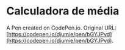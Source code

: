 # Calculadora de média

A Pen created on CodePen.io. Original URL: [https://codepen.io/djumie/pen/bGYJPvd](https://codepen.io/djumie/pen/bGYJPvd).


